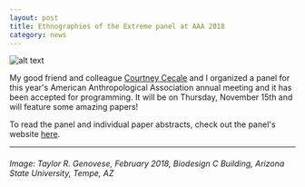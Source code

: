 ```yaml
---
layout: post
title: Ethnographies of the Extreme panel at AAA 2018
category: news
---
```


![alt text](https://trgenovese.github.io/blog/images/extreme.jpg "Extreme Ethnographies")

My good friend and colleague [Courtney Cecale](http://www.courtneycecale.com) and I organized a panel for this year's American Anthropological Association annual meeting and it has been accepted for programming. It will be on Thursday, November 15th and will feature some amazing papers!

To read the panel and individual paper abstracts, check out the panel's website [here](https://extremeanthropologies.carrd.co).
___
###### Image: Taylor R. Genovese, February 2018, Biodesign C Building, Arizona State University, Tempe, AZ
